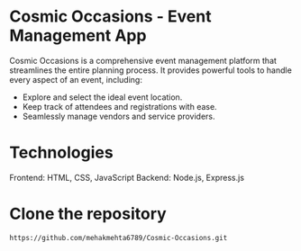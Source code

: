 # **Cosmic Occasions - Event Management App**

Cosmic Occasions is a comprehensive event management platform that streamlines the entire planning process. It provides powerful tools to handle every aspect of an event, including:
* Explore and select the ideal event location.
* Keep track of attendees and registrations with ease.
* Seamlessly manage vendors and service providers.
# Technologies
Frontend: HTML, CSS, JavaScript
Backend: Node.js, Express.js
# Clone the repository  
```bash
https://github.com/mehakmehta6789/Cosmic-Occasions.git

